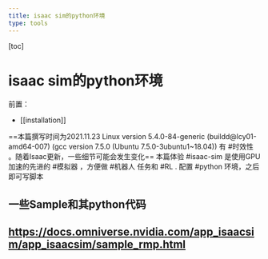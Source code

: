 ```yaml
---
title: isaac sim的python环境
type: tools
---
```


[toc]
# isaac sim的python环境
前置：
- [[installation]]

==本篇撰写时间为2021.11.23
Linux version 5.4.0-84-generic (buildd@lcy01-amd64-007) (gcc version 7.5.0 (Ubuntu 7.5.0-3ubuntu1~18.04))
有 #时效性 。随着Isaac更新，一些细节可能会发生变化==
本篇体验 #isaac-sim 是使用GPU加速的先进的 #模拟器 ，方便做 #机器人 任务和 #RL .
配置 #python 环境，之后即可写脚本
## 一些Sample和其python代码
https://docs.omniverse.nvidia.com/app_isaacsim/app_isaacsim/sample_rmp.html
- 
